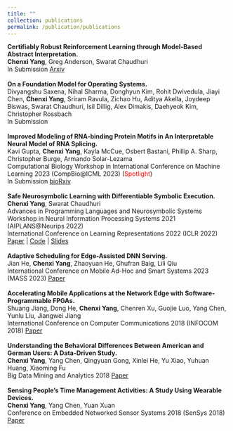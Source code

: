 ```yaml
---
title: ""
collection: publications
permalink: /publication/publications
---
```

<b>Certifiably Robust Reinforcement Learning through Model-Based Abstract Interpretation.</b> <br>
<b>Chenxi Yang</b>, Greg Anderson, Swarat Chaudhuri <br>
In Submission <a href="https://arxiv.org/abs/2301.11374">Arxiv</a><br> 
<br>
<b>On a Foundation Model for Operating Systems.</b> <br>
Divyangshu Saxena, Nihal Sharma, Donghyun Kim, Rohit Dwivedula, Jiayi Chen, <b>Chenxi Yang</b>,
Sriram Ravula, Zichao Hu, Aditya Akella, Joydeep Biswas, Swarat Chaudhuri, Isil Dillig, Alex
Dimakis, Daehyeok Kim, Christopher Rossbach <br>
In Submission<br>
<br>
<b>Improved Modeling of RNA-binding Protein Motifs in An Interpretable Neural Model of RNA Splicing.</b><br>
Kavi Gupta, <b>Chenxi Yang</b>, Kayla McCue, Osbert Bastani, Phillip A. Sharp, Christopher Burge, Armando Solar-Lezama <br>
Computational Biology Workshop in International Conference on Machine Learning 2023 (CompBio@ICML 2023) (<span style="color:red">Spotlight</span>) <br>
In Submission <a href="https://www.biorxiv.org/content/10.1101/2023.08.20.553608v1">bioRxiv</a> <br>
<br>
<b>Safe Neurosymbolic Learning with Differentiable Symbolic Execution.</b> <br>
<b>Chenxi Yang</b>, Swarat Chaudhuri <br>
Advances in Programming Languages and Neurosymbolic Systems Workshop in Neural Information Processing Systems 2021 (AIPLANS@Neurips 2022) <br>
International Conference on Learning Representations 2022 (ICLR 2022) <a href="https://arxiv.org/abs/2203.07671">Paper</a> | <a href="https://github.com/chenxi-yang/DSE">Code</a> | <a href="https://chenxi-yang.github.io/files/DSE_short.pdf">Slides</a><br>
<br>
<b>Adaptive Scheduling for Edge-Assisted DNN Serving.</b> <br>
Jian He, <b>Chenxi Yang</b>, Zhaoyuan He, Ghufran Baig, Lili Qiu <br>
International Conference on Mobile Ad-Hoc and Smart Systems 2023 (MASS 2023) <a href="https://arxiv.org/abs/2304.09961">Paper</a><br>
<br>
<b>Accelerating Mobile Applications at the Network Edge with Software-Programmable FPGAs.</b> <br>
Shuang Jiang, Dong He, <b>Chenxi Yang</b>, Chenren Xu, Guojie Luo, Yang Chen, Yunlu Liu, Jiangwei Jiang <br> 
International Conference on Computer Communications 2018 (INFOCOM 2018) <a href="https://chenxi-yang.github.io/files/edgefpga-infocom181.pdf">Paper</a><br>
<br>
<b>Understanding the Behavioral Differences Between American and German Users: A Data-Driven Study.</b> <br>
<b>Chenxi Yang</b>, Yang Chen, Qingyuan Gong, Xinlei He, Yu Xiao, Yuhuan Huang, Xiaoming Fu <br> 
Big Data Mining and Analytics 2018 <a href="https://chenxi-yang.github.io/files/yelp-behavior-differences.pdf">Paper</a><br> 
<br>
<b>Sensing People’s Time Management Activities: A Study Using Wearable Devices.</b> 
<br> <b>Chenxi Yang</b>, Yang Chen, Yuan Xuan
<br> Conference on Embedded Networked Sensor Systems 2018 (SenSys 2018) <a href="https://chenxi-yang.github.io/files/sensys18-smartphone-activities.pdf">Paper</a> <br>
